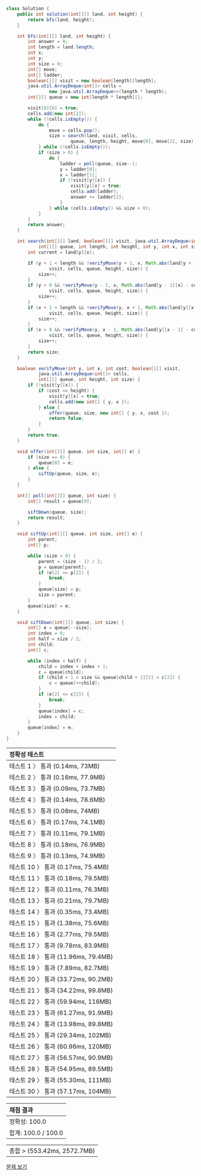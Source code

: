 ```java
class Solution {
    public int solution(int[][] land, int height) {
        return bfs(land, height);
    }

    int bfs(int[][] land, int height) {
        int answer = 0;
        int length = land.length;
        int x;
        int y;
        int size = 0;
        int[] move;
        int[] ladder;
        boolean[][] visit = new boolean[length][length];
        java.util.ArrayDeque<int[]> cells =
                new java.util.ArrayDeque<>(length * length);
        int[][] queue = new int[length * length][];

        visit[0][0] = true;
        cells.add(new int[2]);
        while (!cells.isEmpty()) {
            do {
                move = cells.pop();
                size = search(land, visit, cells,
                        queue, length, height, move[0], move[1], size);
            } while (!cells.isEmpty());
            if (size > 0) {
                do {
                    ladder = poll(queue, size--);
                    y = ladder[0];
                    x = ladder[1];
                    if (!visit[y][x]) {
                        visit[y][x] = true;
                        cells.add(ladder);
                        answer += ladder[2];
                    }
                } while (cells.isEmpty() && size > 0);
            }
        }
        return answer;
    }

    int search(int[][] land, boolean[][] visit, java.util.ArrayDeque<int[]> cells,
            int[][] queue, int length, int height, int y, int x, int size) {
        int current = land[y][x];

        if (y + 1 < length && !verifyMove(y + 1, x, Math.abs(land[y + 1][x] - current),
                visit, cells, queue, height, size)) {
            size++;
        }
        if (y > 0 && !verifyMove(y - 1, x, Math.abs(land[y - 1][x] - current),
                visit, cells, queue, height, size)) {
            size++;
        }
        if (x + 1 < length && !verifyMove(y, x + 1, Math.abs(land[y][x + 1] - current),
                visit, cells, queue, height, size)) {
            size++;
        }
        if (x > 0 && !verifyMove(y, x - 1, Math.abs(land[y][x - 1] - current),
                visit, cells, queue, height, size)) {
            size++;
        }
        return size;
    }

    boolean verifyMove(int y, int x, int cost, boolean[][] visit,
            java.util.ArrayDeque<int[]> cells,
            int[][] queue, int height, int size) {
        if (!visit[y][x]) {
            if (cost <= height) {
                visit[y][x] = true;
                cells.add(new int[] { y, x });
            } else {
                offer(queue, size, new int[] { y, x, cost });
                return false;
            }
        }
        return true;
    }

    void offer(int[][] queue, int size, int[] e) {
        if (size == 0) {
            queue[0] = e;
        } else {
            siftUp(queue, size, e);
        }
    }

    int[] poll(int[][] queue, int size) {
        int[] result = queue[0];

        siftDown(queue, size);
        return result;
    }

    void siftUp(int[][] queue, int size, int[] e) {
        int parent;
        int[] p;

        while (size > 0) {
            parent = (size - 1) / 2;
            p = queue[parent];
            if (e[2] >= p[2]) {
                break;
            }
            queue[size] = p;
            size = parent;
        }
        queue[size] = e;
    }

    void siftDown(int[][] queue, int size) {
        int[] e = queue[--size];
        int index = 0;
        int half = size / 2;
        int child;
        int[] c;

        while (index < half) {
            child = index + index + 1;
            c = queue[child];
            if (child + 1 < size && queue[child + 1][2] < c[2]) {
                c = queue[++child];
            }
            if (e[2] <= c[2]) {
                break;
            }
            queue[index] = c;
            index = child;
        }
        queue[index] = e;
    }
}
```
 | 정확성 테스트 |
 |  :-  |
 | 테스트 1 〉 통과 (0.14ms, 73MB) |
 | 테스트 2 〉 통과 (0.16ms, 77.9MB) |
 | 테스트 3 〉 통과 (0.09ms, 73.7MB) |
 | 테스트 4 〉 통과 (0.14ms, 78.6MB) |
 | 테스트 5 〉 통과 (0.08ms, 74MB) |
 | 테스트 6 〉 통과 (0.17ms, 74.1MB) |
 | 테스트 7 〉 통과 (0.11ms, 79.1MB) |
 | 테스트 8 〉 통과 (0.18ms, 76.9MB) |
 | 테스트 9 〉 통과 (0.13ms, 74.9MB) |
 | 테스트 10 〉 통과 (0.17ms, 75.4MB) |
 | 테스트 11 〉 통과 (0.18ms, 79.5MB) |
 | 테스트 12 〉 통과 (0.11ms, 76.3MB) |
 | 테스트 13 〉 통과 (0.21ms, 79.7MB) |
 | 테스트 14 〉 통과 (0.35ms, 73.4MB) |
 | 테스트 15 〉 통과 (1.38ms, 75.6MB) |
 | 테스트 16 〉 통과 (2.77ms, 79.5MB) |
 | 테스트 17 〉 통과 (9.78ms, 83.9MB) |
 | 테스트 18 〉 통과 (11.96ms, 79.4MB) |
 | 테스트 19 〉 통과 (7.89ms, 82.7MB) |
 | 테스트 20 〉 통과 (33.72ms, 90.2MB) |
 | 테스트 21 〉 통과 (34.22ms, 99.8MB) |
 | 테스트 22 〉 통과 (59.94ms, 116MB) |
 | 테스트 23 〉 통과 (61.27ms, 91.9MB) |
 | 테스트 24 〉 통과 (13.98ms, 89.8MB) |
 | 테스트 25 〉 통과 (29.34ms, 102MB) |
 | 테스트 26 〉 통과 (60.96ms, 120MB) |
 | 테스트 27 〉 통과 (56.57ms, 90.9MB) |
 | 테스트 28 〉 통과 (54.95ms, 89.5MB) |
 | 테스트 29 〉 통과 (55.30ms, 111MB) |
 | 테스트 30 〉 통과 (57.17ms, 104MB) |

 | 채점 결과 |
 | :- |
 | 정확성: 100.0 |
 | 합계: 100.0 / 100.0 |

 ||
 | :- |
 | 총합 > (553.42ms, 2572.7MB) |

[문제 보기](https://programmers.co.kr/learn/courses/30/lessons/62050?language=java)